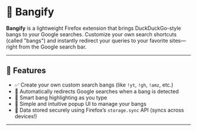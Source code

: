 # 🔎 Bangify

**Bangify** is a lightweight Firefox extension that brings DuckDuckGo-style bangs to your Google searches. Customize your own search shortcuts (called "bangs") and instantly redirect your queries to your favorite sites—right from the Google search bar.

---

## 🚀 Features

- ✅ Create your own custom search bangs (like `!yt`, `!gh`, `!amz`, etc.)
- 🔄 Automatically redirects Google searches when a bang is detected
- 🧠 Smart bang highlighting as you type
- 🧩 Simple and intuitive popup UI to manage your bangs
- 🔐 Data stored securely using Firefox’s `storage.sync` API (syncs across devices!)

---

